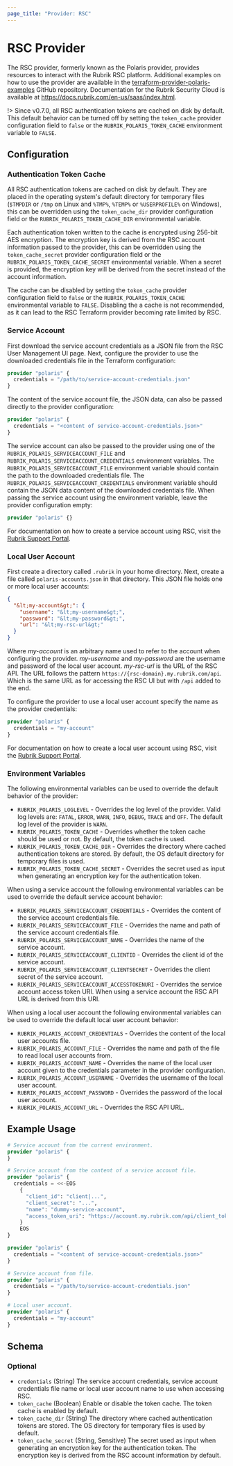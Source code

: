 ```yaml
---
page_title: "Provider: RSC"
---
```


# RSC Provider
The RSC provider, formerly known as the Polaris provider, provides resources to interact with the Rubrik RSC platform.
Additional examples on how to use the provider are available in the
[terraform-provider-polaris-examples](https://github.com/rubrikinc/terraform-provider-polaris-examples) GitHub
repository. Documentation for the Rubrik Security Cloud is available at https://docs.rubrik.com/en-us/saas/index.html.

!> Since v0.7.0, all RSC authentication tokens are cached on disk by default. This default behavior can be turned off
   by setting the `token_cache` provider configuration field to `false` or the `RUBRIK_POLARIS_TOKEN_CACHE` environment
   variable to `FALSE`.

## Configuration

### Authentication Token Cache
All RSC authentication tokens are cached on disk by default. They are placed in the operating system's default
directory for temporary files (`$TMPDIR` or `/tmp` on Linux and `%TMP%`, `%TEMP%` or `%USERPROFILE%` on Windows), this
can be overridden using the `token_cache_dir` provider configuration field or the `RUBRIK_POLARIS_TOKEN_CACHE_DIR`
environmental variable.

Each authentication token written to the cache is encrypted using 256-bit AES encryption. The encryption key is derived
from the RSC account information passed to the provider, this can be overridden using the `token_cache_secret` provider
configuration field or the `RUBRIK_POLARIS_TOKEN_CACHE_SECRET` environmental variable. When a secret is provided, the
encryption key will be derived from the secret instead of the account information.

The cache can be disabled by setting the `token_cache` provider configuration field to `false` or the
`RUBRIK_POLARIS_TOKEN_CACHE` environmental variable to `FALSE`. Disabling the a cache is not recommended, as it can
lead to the RSC Terraform provider becoming rate limited by RSC.

### Service Account
First download the service account credentials as a JSON file from the RSC User Management UI page. Next, configure the
provider to use the downloaded credentials file in the Terraform configuration:
```terraform
provider "polaris" {
  credentials = "/path/to/service-account-credentials.json"
}
```
The content of the service account file, the JSON data, can also be passed directly to the provider configuration:
```terraform
provider "polaris" {
  credentials = "<content of service-account-credentials.json>"
}
```
The service account can also be passed to the provider using one of the `RUBRIK_POLARIS_SERVICEACCOUNT_FILE` and
`RUBRIK_POLARIS_SERVICEACCOUNT_CREDENTIALS` environment variables. The `RUBRIK_POLARIS_SERVICEACCOUNT_FILE` environment
variable should contain the path to the downloaded credentials file. The `RUBRIK_POLARIS_SERVICEACCOUNT_CREDENTIALS`
environment variable should contain the JSON data content of the downloaded credentials file. When passing the service
account using the environment variable, leave the provider configuration empty:
```terraform
provider "polaris" {}
```
For documentation on how to create a service account using RSC, visit the
[Rubrik Support Portal](http://support.rubrik.com).

### Local User Account
First create a directory called `.rubrik` in your home directory. Next, create a file called `polaris-accounts.json` in
that directory. This JSON file holds one or more local user accounts:
```json
{
  "&lt;my-account&gt;": {
    "username": "&lt;my-username&gt;",
    "password": "&lt;my-password&gt;",
    "url": "&lt;my-rsc-url&gt;"
  }
}
```
Where *my-account* is an arbitrary name used to refer to the account when configuring the provider. *my-username* and
*my-password* are the username and password of the local user account. *my-rsc-url* is the URL of the RSC API. The
URL follows the pattern `https://{rsc-domain}.my.rubrik.com/api`. Which is the same URL as for accessing the RSC UI but
with `/api` added to the end.

To configure the provider to use a local user account specify the name as the provider credentials:
```terraform
provider "polaris" {
  credentials = "my-account"
}
```
For documentation on how to create a local user account using RSC, visit the
[Rubrik Support Portal](http://support.rubrik.com).

### Environment Variables
The following environmental variables can be used to override the default behavior of the provider:
* `RUBRIK_POLARIS_LOGLEVEL` - Overrides the log level of the provider. Valid log levels are: `FATAL`, `ERROR`, `WARN`,
  `INFO`, `DEBUG`, `TRACE` and `OFF`. The default log level of the provider is `WARN`.
* `RUBRIK_POLARIS_TOKEN_CACHE` - Overrides whether the token cache should be used or not. By default, the token
  cache is used.
* `RUBRIK_POLARIS_TOKEN_CACHE_DIR` - Overrides the directory where cached authentication tokens are stored. By
  default, the OS default directory for temporary files is used.
* `RUBRIK_POLARIS_TOKEN_CACHE_SECRET` - Overrides the secret used as input when generating an encryption key for the
  authentication token.

When using a service account the following environmental variables can be used to override the default service account
behavior:
* `RUBRIK_POLARIS_SERVICEACCOUNT_CREDENTIALS` - Overrides the content of the service account credentials file.
* `RUBRIK_POLARIS_SERVICEACCOUNT_FILE` - Overrides the name and path of the service account credentials file.
* `RUBRIK_POLARIS_SERVICEACCOUNT_NAME` - Overrides the name of the service account.
* `RUBRIK_POLARIS_SERVICEACCOUNT_CLIENTID` - Overrides the client id of the service account.
* `RUBRIK_POLARIS_SERVICEACCOUNT_CLIENTSECRET` - Overrides the client secret of the service account.
* `RUBRIK_POLARIS_SERVICEACCOUNT_ACCESSTOKENURI` - Overrides the service account access token URI. When using a service
  account the RSC API URL is derived from this URI.

When using a local user account the following environmental variables can be used to override the default local user
account behavior:
* `RUBRIK_POLARIS_ACCOUNT_CREDENTIALS` - Overrides the content of the local user accounts file.
* `RUBRIK_POLARIS_ACCOUNT_FILE` - Overrides the name and path of the file to read local user accounts from.
* `RUBRIK_POLARIS_ACCOUNT_NAME` - Overrides the name of the local user account given to the credentials parameter in the
  provider configuration.
* `RUBRIK_POLARIS_ACCOUNT_USERNAME` - Overrides the username of the local user account.
* `RUBRIK_POLARIS_ACCOUNT_PASSWORD` - Overrides the password of the local user account.
* `RUBRIK_POLARIS_ACCOUNT_URL` - Overrides the RSC API URL.

## Example Usage

```terraform
# Service account from the current environment.
provider "polaris" {
}

# Service account from the content of a service account file.
provider "polaris" {
  credentials = <<-EOS
    {
      "client_id": "client|...",
      "client_secret": "...",
      "name": "dummy-service-account",
      "access_token_uri": "https://account.my.rubrik.com/api/client_token"
    }
    EOS
}

provider "polaris" {
  credentials = "<content of service-account-credentials.json>"
}

# Service account from file.
provider "polaris" {
  credentials = "/path/to/service-account-credentials.json"
}

# Local user account.
provider "polaris" {
  credentials = "my-account"
}
```

<!-- schema generated by tfplugindocs -->
## Schema

### Optional

- `credentials` (String) The service account credentials, service account credentials file name or local user account name to use when accessing RSC.
- `token_cache` (Boolean) Enable or disable the token cache. The token cache is enabled by default.
- `token_cache_dir` (String) The directory where cached authentication tokens are stored. The OS directory for temporary files is used by default.
- `token_cache_secret` (String, Sensitive) The secret used as input when generating an encryption key for the authentication token. The encryption key is derived from the RSC account information by default.
